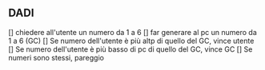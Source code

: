 ## DADI

[] chiedere all'utente un numero da 1 a 6
[] far generare al pc un numero da 1 a 6 (GC)
[] Se numero dell'utente è più altp di quello del GC, vince utente
[] Se numero dell'utente è più basso di pc di quello del GC, vince GC
[] Se numeri sono stessi, pareggio
